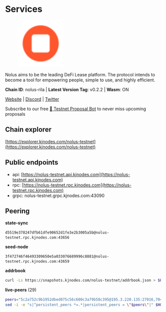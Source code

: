 # Services

<figure><img src="https://raw.githubusercontent.com/kj89/cosmos-images/main/logos/nolus.png" width="150" alt=""><figcaption></figcaption></figure>

Nolus aims to be the leading DeFi Lease platform. The protocol  intends to become a tool for empowering people, simple to use, and highly efficient.

**Chain ID**: nolus-rila | **Latest Version Tag**: v0.2.2 | **Wasm**: ON

[Website](https://www.nolus.io) | [Discord](https://discord.gg/nolus-protocol) | [Twitter](https://twitter.com/NolusProtocol)



Subscribe to our free [🤖 Testnet Proposal Bot](https://t.me/kjnodes_testnet_proposal_bot) to never miss upcoming proposals


## Chain explorer
[https://explorer.kjnodes.com/nolus-testnet](https://explorer.kjnodes.com/nolus-testnet)

## Public endpoints

* api: [https://nolus-testnet.api.kjnodes.com](https://nolus-testnet.api.kjnodes.com)
* rpc: [https://nolus-testnet.rpc.kjnodes.com](https://nolus-testnet.rpc.kjnodes.com)
* grpc: nolus-testnet.grpc.kjnodes.com:43090

## Peering

**state-sync**

```text
d5519e378247dfb61dfe90652d1fe3e2b3005a5b@nolus-testnet.rpc.kjnodes.com:43656
```

**seed-node**

```text
3f472746f46493309650e5a033076689996c8881@nolus-testnet.rpc.kjnodes.com:43659
```

**addrbook**
```bash
curl -Ls https://snapshots.kjnodes.com/nolus-testnet/addrbook.json > $HOME/.nolus/config/addrbook.json
```

**live-peers** (29)
```bash
peers="5c2a752c9b1952dbed075c56c600c3a79b58c395@195.3.220.135:27016,7042490bf1526d8c61c43ffe4d700388b73b905f@65.108.192.123:35656,89d4b6b28f4399f49c82f9b0e891463f07f26cfe@95.216.65.177:29656,d5519e378247dfb61dfe90652d1fe3e2b3005a5b@65.109.68.190:43656,8b0b427b4567a7a66f05fab1146ee97b52ad7958@93.189.30.119:26656,d71f6a702561b08023810464a96668045dbabd9e@95.214.55.25:26656,228b1139c787fcb02358d99db748119123cf08c0@65.109.65.163:20756,55efbf3711e104ada09b4dadba5890ea2a96d4b7@65.109.116.204:20756,b0fa31de7a29b92b4c910cbafb2789626a1db8a9@65.108.9.164:20756,fa0a2fe57c2ab28aee6cc0be4eddbc68d6587a75@95.217.165.189:26656,f9734a35578309156308f12eba510ef995de4769@165.22.111.173:20756,33f4b7f56b6708526f0638162f020394de0ce5e9@65.21.229.33:28656,654e76e7d4b27fdb3a931fe2d44c51184d8a5731@5.161.78.48:26656,50d786a2d242839fe2bdb69bee694d7ffa455824@5.161.60.42:18656,b7d04a32d5c0e9b7e1095c4d81f5bebfd03138db@65.108.8.28:61456,acd39ab5b00e5611df296b2e6fb4f6a44a32513f@23.88.5.169:21656,fcb82df30d2056c3af024fb389e173d683fe8229@65.108.105.48:19756,646d17dc6126bfe79eaeb2b95964323f198c9d3c@65.109.53.60:28656,03ec7af23216082eeccc690b7bdcbe497bf2dcf8@136.243.88.91:9000,6c7df995fc208bf1e46b247eea141923868d9452@185.144.99.9:26656,a95975f3a58e20ba1c518f3cbb1c23ef7569e4d4@14.241.82.87:26656,48283100d4cf8068dc16ef1b10aacf092303ec2f@65.109.85.170:47656,5d323e4127ebf0c3139f3081765606e32052fa3e@65.109.92.148:26656,5d65a11759b727862617c0fd5fa7f5e28ce4f41a@217.76.50.222:37656,298b24a95bf47f48ca091d82ddb31187baa4e920@162.55.1.176:26656,6b14535ff005667f324f8439a55a21ee2f170d12@95.217.211.81:26656,b4553ec94efe9cb11c684661042eedc2adf6ead3@23.88.74.54:42656,17cc34fc4a5c91e67bc7e11b9c15cad10dd11336@138.201.221.94:26656,46e87e63ebfb628613a7c33ff69946ebd45fa510@176.99.142.180:36656"
sed -i -e "s|^persistent_peers *=.*|persistent_peers = \"$peers\"|" $HOME/.nolus/config/config.toml
```
